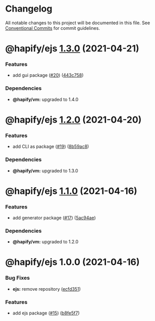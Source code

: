 # Changelog

All notable changes to this project will be documented in this file. See
[Conventional Commits](https://conventionalcommits.org) for commit guidelines.

# @hapify/ejs [1.3.0](https://github.com/hapify/hapify/compare/@hapify/ejs@1.2.0...@hapify/ejs@1.3.0) (2021-04-21)


### Features

* add gui package ([#20](https://github.com/hapify/hapify/issues/20)) ([443c758](https://github.com/hapify/hapify/commit/443c758804b0477005fe2ef15fc0c8f64794115d))





### Dependencies

* **@hapify/vm:** upgraded to 1.4.0

# @hapify/ejs [1.2.0](https://github.com/hapify/hapify/compare/@hapify/ejs@1.1.0...@hapify/ejs@1.2.0) (2021-04-20)


### Features

* add CLI as package ([#19](https://github.com/hapify/hapify/issues/19)) ([8b59ac8](https://github.com/hapify/hapify/commit/8b59ac8e7d07465d96c6fe165ffff1159b7d7c3a))





### Dependencies

* **@hapify/vm:** upgraded to 1.3.0

# @hapify/ejs [1.1.0](https://github.com/hapify/hapify/compare/@hapify/ejs@1.0.0...@hapify/ejs@1.1.0) (2021-04-16)


### Features

* add generator package ([#17](https://github.com/hapify/hapify/issues/17)) ([5ac94ae](https://github.com/hapify/hapify/commit/5ac94ae190a21bf2b1c416d6f5e9641ac247794b))





### Dependencies

* **@hapify/vm:** upgraded to 1.2.0

# @hapify/ejs 1.0.0 (2021-04-16)


### Bug Fixes

* **ejs:** remove repository ([ecfd351](https://github.com/hapify/hapify/commit/ecfd3519dfb433d19928defd4a49f0bf5287d0c8))


### Features

* add ejs package ([#15](https://github.com/hapify/hapify/issues/15)) ([b8fe5f7](https://github.com/hapify/hapify/commit/b8fe5f7eae35dd1c6296c7e10e7b0dacc43cee02))

